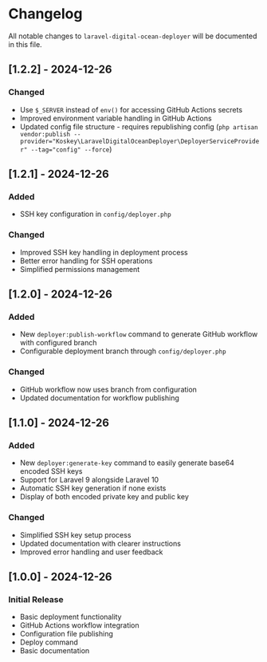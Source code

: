 # Changelog

All notable changes to `laravel-digital-ocean-deployer` will be documented in this file.

## [1.2.2] - 2024-12-26

### Changed
- Use `$_SERVER` instead of `env()` for accessing GitHub Actions secrets
- Improved environment variable handling in GitHub Actions
- Updated config file structure - requires republishing config (`php artisan vendor:publish --provider="Koskey\LaravelDigitalOceanDeployer\DeployerServiceProvider" --tag="config" --force`)

## [1.2.1] - 2024-12-26

### Added
- SSH key configuration in `config/deployer.php`

### Changed
- Improved SSH key handling in deployment process
- Better error handling for SSH operations
- Simplified permissions management

## [1.2.0] - 2024-12-26

### Added
- New `deployer:publish-workflow` command to generate GitHub workflow with configured branch
- Configurable deployment branch through `config/deployer.php`

### Changed
- GitHub workflow now uses branch from configuration
- Updated documentation for workflow publishing

## [1.1.0] - 2024-12-26

### Added
- New `deployer:generate-key` command to easily generate base64 encoded SSH keys
- Support for Laravel 9 alongside Laravel 10
- Automatic SSH key generation if none exists
- Display of both encoded private key and public key

### Changed
- Simplified SSH key setup process
- Updated documentation with clearer instructions
- Improved error handling and user feedback

## [1.0.0] - 2024-12-26

### Initial Release
- Basic deployment functionality
- GitHub Actions workflow integration
- Configuration file publishing
- Deploy command
- Basic documentation

